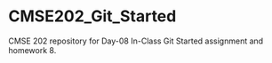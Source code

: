 # CMSE202_Git_Started
CMSE 202 repository for Day-08 In-Class Git Started assignment and homework 8.
